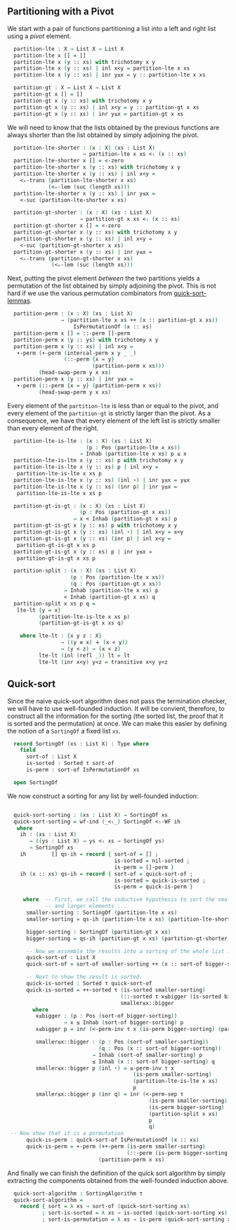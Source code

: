 <!--
```agda
{-# OPTIONS --without-K --safe #-}

module quick-sort where

open import prelude
open import isomorphisms
open import List-functions
open import iso-utils
open import strict-total-order
open import sorting
open import well-founded
open import quick-sort-lemmas

module _ (X : Type) (τ : StrictTotalOrder X) where

  open StrictTotalOrder τ
  open <ₗ-wf X
  open _IsPermutationOf_
  open _≅_

```
-->

## Partitioning with a Pivot

We start with a pair of functions partitioning a list into a left and
right list using a *pivot* element.

```agda
  partition-lte : X → List X → List X
  partition-lte x [] = []
  partition-lte x (y :: xs) with trichotomy x y
  partition-lte x (y :: xs) | inl x<y = partition-lte x xs
  partition-lte x (y :: xs) | inr y≤x = y :: partition-lte x xs

  partition-gt : X → List X → List X
  partition-gt x [] = []
  partition-gt x (y :: xs) with trichotomy x y
  partition-gt x (y :: xs) | inl x<y = y :: partition-gt x xs
  partition-gt x (y :: xs) | inr y≤x = partition-gt x xs
```

We will need to know that the lists obtained by the previous functions
are always shorter than the list obtained by simply adjoining the pivot.

```agda
  partition-lte-shorter : (x : X) (xs : List X)
                        → partition-lte x xs <ₗ (x :: xs)
  partition-lte-shorter x [] = <-zero
  partition-lte-shorter x (y :: xs) with trichotomy x y
  partition-lte-shorter x (y :: xs) | inl x<y =
    <ₙ-trans (partition-lte-shorter x xs)
             (<ₙ-lem (suc (length xs)))
  partition-lte-shorter x (y :: xs) | inr y≤x =
    <-suc (partition-lte-shorter x xs)

  partition-gt-shorter : (x : X) (xs : List X)
                       → partition-gt x xs <ₗ (x :: xs)
  partition-gt-shorter x [] = <-zero
  partition-gt-shorter x (y :: xs) with trichotomy x y
  partition-gt-shorter x (y :: xs) | inl x<y =
    <-suc (partition-gt-shorter x xs)
  partition-gt-shorter x (y :: xs) | inr y≤x =
    <ₙ-trans (partition-gt-shorter x xs)
              (<ₙ-lem (suc (length xs)))
```

Next, putting the pivot element *between* the two partitions yields a
permutation of the list obtained by simply adjoining the pivot.  This
is not hard if we use the various permutation combinators from
[quick-sort-lemmas](quick-sort-lemmas.lagda.md).

```agda
  partition-perm : (x : X) (xs : List X)
                 → (partition-lte x xs ++ (x :: partition-gt x xs))
                     IsPermutationOf (x :: xs)
  partition-perm x [] = ::-perm []-perm
  partition-perm x (y :: ys) with trichotomy x y
  partition-perm x (y :: xs) | inl x<y =
   ∙-perm (∙-perm (intercal-perm x y _ _)
                  (::-perm {x = y}
                           (partition-perm x xs)))
          (head-swap-perm y x xs)
  partition-perm x (y :: xs) | inr y≤x =
   ∙-perm (::-perm {x = y} (partition-perm x xs))
          (head-swap-perm y x xs)
```

Every element of the `partition-lte` is less than or equal to the pivot, and
every element of the `partition-gt` is strictly larger than the pivot.  As
a consequence, we have that every element of the left list is strictly
smaller than every element of the right.

```agda
  partition-lte-is-lte : (x : X) (xs : List X)
                         (p : Pos (partition-lte x xs))
                       → Inhab (partition-lte x xs) p ≤ x
  partition-lte-is-lte x (y :: xs) p with trichotomy x y
  partition-lte-is-lte x (y :: xs) p | inl x<y =
   partition-lte-is-lte x xs p
  partition-lte-is-lte x (y :: xs) (inl ⋆) | inr y≤x = y≤x
  partition-lte-is-lte x (y :: xs) (inr p) | inr y≤x =
   partition-lte-is-lte x xs p

  partition-gt-is-gt : (x : X) (xs : List X)
                       (p : Pos (partition-gt x xs))
                     → x < Inhab (partition-gt x xs) p
  partition-gt-is-gt x (y :: xs) p with trichotomy x y
  partition-gt-is-gt x (y :: xs) (inl ⋆) | inl x<y = x<y
  partition-gt-is-gt x (y :: xs) (inr p) | inl x<y =
   partition-gt-is-gt x xs p
  partition-gt-is-gt x (y :: xs) p | inr y≤x =
   partition-gt-is-gt x xs p

  partition-split : (x : X) (xs : List X)
                    (p : Pos (partition-lte x xs))
                    (q : Pos (partition-gt x xs))
                  → Inhab (partition-lte x xs) p
                  < Inhab (partition-gt x xs) q
  partition-split x xs p q =
   lte-lt {y = x}
          (partition-lte-is-lte x xs p)
          (partition-gt-is-gt x xs q)

    where lte-lt : {x y z : X}
                 → ((y ≡ x) ∔ (x < y))
                 → (y < z) → (x < z)
          lte-lt (inl (refl _)) lt = lt
          lte-lt (inr x<y) y<z = transitive x<y y<z
```

## Quick-sort

Since the naive quick-sort algorithm does not pass the termination
checker, we will have to use well-founded induction.  It will be
convient, therefore, to construct all the information for the sorting
(the sorted list, the proof that it is sorted and the permutation) at
once.  We can make this easier by defining the notion of a `SortingOf`
a fixed list `xs`.


```agda
  record SortingOf (xs : List X) : Type where
    field
      sort-of : List X
      is-sorted : Sorted τ sort-of
      is-perm : sort-of IsPermutationOf xs

  open SortingOf
```
We now construct a sorting for any list by well-founded induction:

```agda

  quick-sort-sorting : (xs : List X) → SortingOf xs
  quick-sort-sorting = wf-ind (_<ₗ_) SortingOf <ₗ-WF ih
   where
    ih : (xs : List X)
       → ((ys : List X) → ys <ₗ xs → SortingOf ys)
       → SortingOf xs
    ih        [] qs-ih = record { sort-of = [] ;
                                  is-sorted = nil-sorted ;
                                  is-perm = []-perm }
    ih (x :: xs) qs-ih = record { sort-of = quick-sort-of ;
                                  is-sorted = quick-is-sorted ;
                                  is-perm = quick-is-perm }

     where  -- First, we call the inductive hypothesis to sort the smaller
            -- and larger elements ...
      smaller-sorting : SortingOf (partition-lte x xs)
      smaller-sorting = qs-ih (partition-lte x xs) (partition-lte-shorter x xs)

      bigger-sorting : SortingOf (partition-gt x xs)
      bigger-sorting = qs-ih (partition-gt x xs) (partition-gt-shorter x xs)

      -- Now we assemble the results into a sorting of the whole list ...
      quick-sort-of : List X
      quick-sort-of = sort-of smaller-sorting ++ (x :: sort-of bigger-sorting)

      -- Next to show the result is sorted.
      quick-is-sorted : Sorted τ quick-sort-of
      quick-is-sorted = ++-sorted τ (is-sorted smaller-sorting)
                                    (::-sorted τ x≤bigger (is-sorted bigger-sorting))
                                    smaller≤x::bigger
        where
         x≤bigger : (p : Pos (sort-of bigger-sorting))
                  → x ≤ Inhab (sort-of bigger-sorting) p
         x≤bigger p = inr (<-perm-inv τ x (is-perm bigger-sorting) (partition-gt-is-gt x xs) p)

         smaller≤x::bigger : (p : Pos (sort-of smaller-sorting))
                             (q : Pos (x :: sort-of bigger-sorting))
                           → Inhab (sort-of smaller-sorting) p
                           ≤ Inhab (x :: sort-of bigger-sorting) q
         smaller≤x::bigger p (inl ⋆) = ≤-perm-inv τ x
                                        (is-perm smaller-sorting)
                                        (partition-lte-is-lte x xs)
                                        p
         smaller≤x::bigger p (inr q) = inr (<-perm-sep τ
                                             (is-perm smaller-sorting)
                                             (is-perm bigger-sorting)
                                             (partition-split x xs)
                                             p
                                             q)
 -- Now show that it is a permutation
      quick-is-perm : quick-sort-of IsPermutationOf (x :: xs)
      quick-is-perm = ∙-perm (++-perm (is-perm smaller-sorting)
                                      (::-perm (is-perm bigger-sorting)))
                             (partition-perm x xs)
```

And finally we can finish the definition of the quick sort algorithm
by simply extracting the components obtained from the well-founded
induction above.

```agda
  quick-sort-algorithm : SortingAlgorithm τ
  quick-sort-algorithm =
    record { sort = λ xs → sort-of (quick-sort-sorting xs)
           ; sort-is-sorted = λ xs → is-sorted (quick-sort-sorting xs)
           ; sort-is-permutation = λ xs → is-perm (quick-sort-sorting xs) }
```
